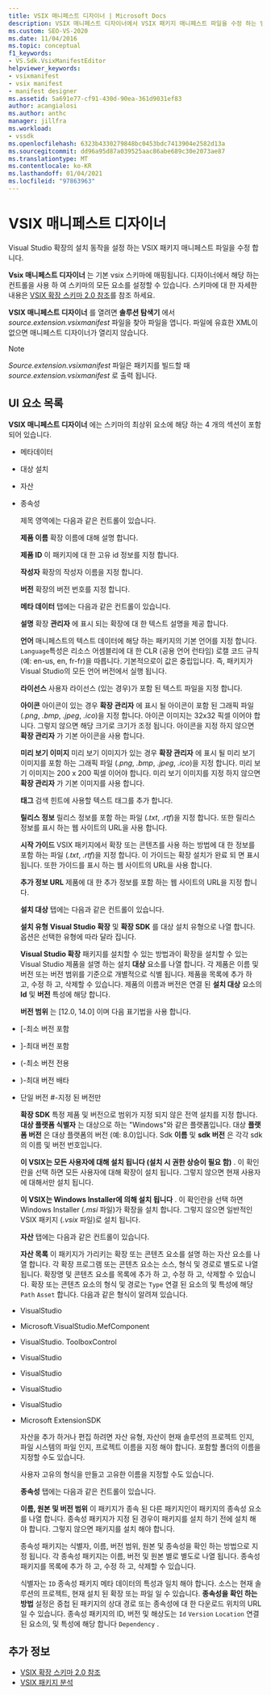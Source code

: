 ```yaml
---
title: VSIX 매니페스트 디자이너 | Microsoft Docs
description: VSIX 매니페스트 디자이너에서 VSIX 패키지 매니페스트 파일을 수정 하는 방법에 대해 알아봅니다 .이 파일은 Visual Studio 확장의 설치 동작을 설정 합니다.
ms.custom: SEO-VS-2020
ms.date: 11/04/2016
ms.topic: conceptual
f1_keywords:
- VS.Sdk.VsixManifestEditor
helpviewer_keywords:
- vsixmanifest
- vsix manifest
- manifest designer
ms.assetid: 5a691e77-cf91-430d-90ea-361d9031ef83
author: acangialosi
ms.author: anthc
manager: jillfra
ms.workload:
- vssdk
ms.openlocfilehash: 6323b4330279848bc0453bdc7413904e2582d13a
ms.sourcegitcommit: dd96a95d87a039525aac86abe689c30e2073ae87
ms.translationtype: MT
ms.contentlocale: ko-KR
ms.lasthandoff: 01/04/2021
ms.locfileid: "97863963"
---
```

# <a name="vsix-manifest-designer"></a>VSIX 매니페스트 디자이너
Visual Studio 확장의 설치 동작을 설정 하는 VSIX 패키지 매니페스트 파일을 수정 합니다.

 **Vsix 매니페스트 디자이너** 는 기본 vsix 스키마에 매핑됩니다. 디자이너에서 해당 하는 컨트롤을 사용 하 여 스키마의 모든 요소를 설정할 수 있습니다. 스키마에 대 한 자세한 내용은 [VSIX 확장 스키마 2.0 참조](../extensibility/vsix-extension-schema-2-0-reference.md)를 참조 하세요.

 **VSIX 매니페스트 디자이너** 를 열려면 **솔루션 탐색기** 에서 *source.extension.vsixmanifest* 파일을 찾아 파일을 엽니다. 파일에 유효한 XML이 없으면 매니페스트 디자이너가 열리지 않습니다.

> [!NOTE]
> *Source.extension.vsixmanifest* 파일은 패키지를 빌드할 때 *source.extension.vsixmanifest* 로 출력 됩니다.

## <a name="uielement-list"></a>UI 요소 목록
 **VSIX 매니페스트 디자이너** 에는 스키마의 최상위 요소에 해당 하는 4 개의 섹션이 포함 되어 있습니다.

- 메타데이터

- 대상 설치

- 자산

- 종속성

  제목 영역에는 다음과 같은 컨트롤이 있습니다.

  **제품 이름** 확장 이름에 대해 설명 합니다.

  **제품 ID** 이 패키지에 대 한 고유 id 정보를 지정 합니다.

  **작성자** 확장의 작성자 이름을 지정 합니다.

  **버전** 확장의 버전 번호를 지정 합니다.

  **메타 데이터** 탭에는 다음과 같은 컨트롤이 있습니다.

  **설명** 확장 **관리자** 에 표시 되는 확장에 대 한 텍스트 설명을 제공 합니다.

  **언어** 매니페스트의 텍스트 데이터에 해당 하는 패키지의 기본 언어를 지정 합니다. `Language`특성은 리소스 어셈블리에 대 한 CLR (공용 언어 런타임) 로캘 코드 규칙 (예: en-us, en, fr-fr)을 따릅니다. 기본적으로이 값은 중립입니다. 즉, 패키지가 Visual Studio의 모든 언어 버전에서 실행 됩니다.

  **라이선스** 사용자 라이선스 (있는 경우)가 포함 된 텍스트 파일을 지정 합니다.

  **아이콘** 아이콘이 있는 경우 **확장 관리자** 에 표시 될 아이콘이 포함 된 그래픽 파일 (*.png*, *.bmp*, *.jpeg*, *.ico*)을 지정 합니다. 아이콘 이미지는 32x32 픽셀 이어야 합니다. 그렇지 않으면 해당 크기로 크기가 조정 됩니다. 아이콘을 지정 하지 않으면 **확장 관리자** 가 기본 아이콘을 사용 합니다.

  **미리 보기 이미지** 미리 보기 이미지가 있는 경우 **확장 관리자** 에 표시 될 미리 보기 이미지를 포함 하는 그래픽 파일 (*.png*, *.bmp*, *.jpeg*, *.ico*)을 지정 합니다. 미리 보기 이미지는 200 x 200 픽셀 이어야 합니다. 미리 보기 이미지를 지정 하지 않으면 **확장 관리자** 가 기본 이미지를 사용 합니다.

  **태그** 검색 힌트에 사용할 텍스트 태그를 추가 합니다.

  **릴리스 정보** 릴리스 정보를 포함 하는 파일 (*.txt*, *.rtf*)을 지정 합니다. 또한 릴리스 정보를 표시 하는 웹 사이트의 URL을 사용 합니다.

  **시작 가이드** VSIX 패키지에서 확장 또는 콘텐츠를 사용 하는 방법에 대 한 정보를 포함 하는 파일 (*.txt*, *.rtf*)을 지정 합니다. 이 가이드는 확장 설치가 완료 되 면 표시 됩니다. 또한 가이드를 표시 하는 웹 사이트의 URL을 사용 합니다.

  **추가 정보 URL** 제품에 대 한 추가 정보를 포함 하는 웹 사이트의 URL을 지정 합니다.

  **설치 대상** 탭에는 다음과 같은 컨트롤이 있습니다.

  **설치 유형** **Visual Studio 확장** 및 **확장 SDK** 를 대상 설치 유형으로 나열 합니다. 옵션은 선택한 유형에 따라 달라 집니다.

  **Visual Studio 확장** 패키지를 설치할 수 있는 방법과이 확장을 설치할 수 있는 Visual Studio 제품을 설명 하는 설치 **대상** 요소를 나열 합니다. 각 제품은 이름 및 버전 또는 버전 범위를 기준으로 개별적으로 식별 됩니다. 제품을 목록에 추가 하 고, 수정 하 고, 삭제할 수 있습니다. 제품의 이름과 버전은 연결 된 **설치 대상** 요소의 **Id** 및 **버전** 특성에 해당 합니다.

  **버전 범위** 는 [12.0, 14.0] 이며 다음 표기법을 사용 합니다.

- [-최소 버전 포함

- ]-최대 버전 포함

- (-최소 버전 전용

- )-최대 버전 배타

- 단일 버전 #-지정 된 버전만

  **확장 SDK** 특정 제품 및 버전으로 범위가 지정 되지 않은 전역 설치를 지정 합니다. **대상 플랫폼 식별자** 는 대상으로 하는 "Windows"와 같은 플랫폼입니다. 대상 **플랫폼 버전** 은 대상 플랫폼의 버전 (예: 8.0)입니다. Sdk **이름** 및 **sdk 버전** 은 각각 sdk의 이름 및 버전 번호입니다.

  **이 VSIX는 모든 사용자에 대해 설치 됩니다 (설치 시 권한 상승이 필요 함)** . 이 확인란을 선택 하면 모든 사용자에 대해 확장이 설치 됩니다. 그렇지 않으면 현재 사용자에 대해서만 설치 됩니다.

  **이 VSIX는 Windows Installer에 의해 설치 됩니다** . 이 확인란을 선택 하면 Windows Installer (*.msi* 파일)가 확장을 설치 합니다. 그렇지 않으면 일반적인 VSIX 패키지 (*.vsix* 파일)로 설치 됩니다.

  **자산** 탭에는 다음과 같은 컨트롤이 있습니다.

  **자산 목록** 이 패키지가 가리키는 확장 또는 콘텐츠 요소를 설명 하는 자산 요소를 나열 합니다. 각 확장 프로그램 또는 콘텐츠 요소는 소스, 형식 및 경로로 별도로 나열 됩니다. 확장명 및 콘텐츠 요소를 목록에 추가 하 고, 수정 하 고, 삭제할 수 있습니다. 확장 또는 콘텐츠 요소의 형식 및 경로는 `Type` 연결 된 요소의 및 특성에 해당 `Path` `Asset` 합니다. 다음과 같은 형식이 알려져 있습니다.

- VisualStudio

- Microsoft.VisualStudio.MefComponent

- VisualStudio. ToolboxControl

- VisualStudio

- VisualStudio

- VisualStudio

- VisualStudio

- Microsoft ExtensionSDK

  자산을 추가 하거나 편집 하려면 자산 유형, 자산이 현재 솔루션의 프로젝트 인지, 파일 시스템의 파일 인지, 프로젝트 이름을 지정 해야 합니다. 포함할 폴더의 이름을 지정할 수도 있습니다.

  사용자 고유의 형식을 만들고 고유한 이름을 지정할 수도 있습니다.

  **종속성** 탭에는 다음과 같은 컨트롤이 있습니다.

  **이름, 원본 및 버전 범위** 이 패키지가 종속 된 다른 패키지인이 패키지의 종속성 요소를 나열 합니다. 종속성 패키지가 지정 된 경우이 패키지를 설치 하기 전에 설치 해야 합니다. 그렇지 않으면 패키지를 설치 해야 합니다.

  종속성 패키지는 식별자, 이름, 버전 범위, 원본 및 종속성을 확인 하는 방법으로 지정 됩니다. 각 종속성 패키지는 이름, 버전 및 원본 별로 별도로 나열 됩니다. 종속성 패키지를 목록에 추가 하 고, 수정 하 고, 삭제할 수 있습니다.

  식별자는 `ID` 종속성 패키지 메타 데이터의 특성과 일치 해야 합니다. 소스는 현재 솔루션의 프로젝트, 현재 설치 된 확장 또는 파일 일 수 있습니다. **종속성을 확인 하는 방법** 설정은 중첩 된 패키지의 상대 경로 또는 종속성에 대 한 다운로드 위치의 URL 일 수 있습니다. 종속성 패키지의 ID, 버전 및 해상도는 `Id` `Version` `Location` 연결 된 요소의, 및 특성에 해당 합니다 `Dependency` .

## <a name="see-also"></a>추가 정보
- [VSIX 확장 스키마 2.0 참조](../extensibility/vsix-extension-schema-2-0-reference.md)
- [VSIX 패키지 분석](../extensibility/anatomy-of-a-vsix-package.md)
